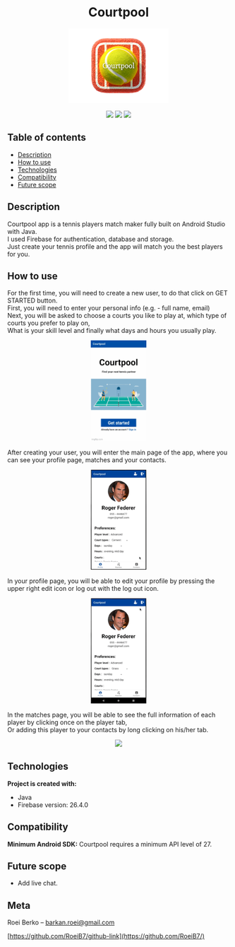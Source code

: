 <p>
<h1 align="center"> Courtpool</h1>
</p>

<p align="center">
<img src="./readme_assets/courtpool_splash.png" width="45%">
</p>

<p align="center">
  <img src="https://img.shields.io/badge/made%20by-roeib7-blue">
  <img src="https://img.shields.io/badge/Java-100%25-brightgreen">
  <img src="https://img.shields.io/badge/android%20studio-4.2-green">
</p>

## Table of contents
* [Description](#description)
* [How to use](#How-to-use)
* [Technologies](#technologies)
* [Compatibility](#compatibility)
* [Future scope](#future-scope)


## Description
Courtpool app is a tennis players match maker fully built on Android Studio with Java.\
I used Firebase for authentication, database and storage.\
Just create your tennis profile and the app will match you the best players for you.

## How to use
For the first time, you will need to create a new user, to do that click on GET STARTED button.\
First, you will need to enter your personal info (e.g. - full name, email)\
Next, you will be asked to choose a courts you like to play at, which type of courts you prefer to play on,\
What is your skill level and finally what days and hours you usually play. 
<p align="center">
  <img src="./readme_assets/signup.gif" width="25%">
</p>


After creating your user, you will enter the main page of the app, where you can see your profile page, matches and your contacts.

<p align="center">
  <img src="./readme_assets/main.gif" width="25%">
</p>

In your profile page, you will be able to edit your profile by pressing the upper right edit icon or log out with the log out icon.

<p align="center">
  <img src="./readme_assets/edit.gif" width="25%">
</p>


In the matches page, you will be able to see the full information of each player by clicking once on the player tab,\
Or adding this player to your contacts by long clicking on his/her tab.

<p align="center">
  <img src="./readme_assets/matches.gif" width="25%">
</p>


## Technologies
<b>Project is created with:</b>
* Java
* Firebase version: 26.4.0

## Compatibility
<b>Minimum Android SDK:</b> Courtpool requires a minimum API level of 27.

## Future scope

- Add live chat.

## Meta

Roei Berko – barkan.roei@gmail.com


[https://github.com/RoeiB7/github-link](https://github.com/RoeiB7/)
